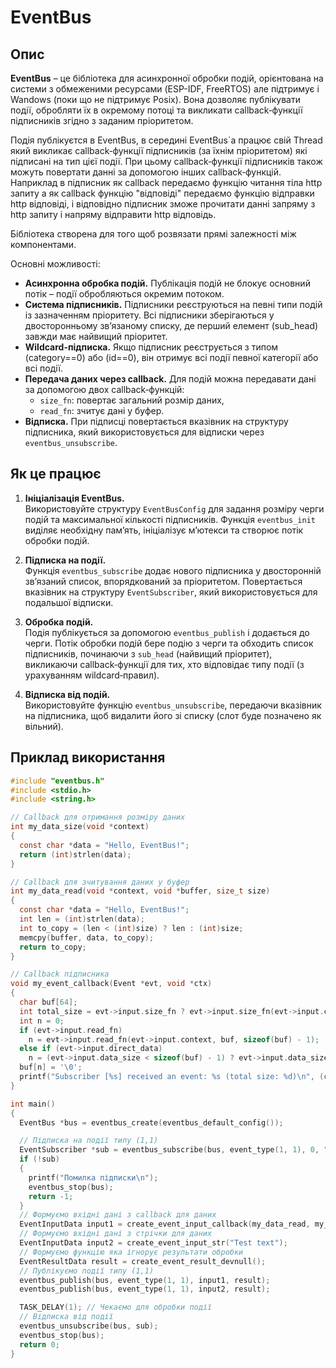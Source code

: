 # EventBus

## Опис

**EventBus** – це бібліотека для асинхронної обробки подій, орієнтована на системи з обмеженими ресурсами (ESP-IDF, FreeRTOS) але підтримує і Wandows (поки що не підтримує Posix). Вона дозволяє публікувати події, обробляти їх в окремому потоці та викликати callback‑функції підписників згідно з заданим пріоритетом.

Подія публікуєтся в EventBus, в середині EventBus`а працює свій Thread який викликає callback‑функції підписників (за їхнім пріоритетом) які підписані на тип цієї події. При цьому callback‑функції підписників також можуть повертати данні за допомогою інших callback‑функцій. Наприклад в підписник як callback передаємо функцію читання тіла http запиту а як callback функцію "відповіді" передаємо функцію відправки http відповіді, і відповідно підписник зможе прочитати данні запряму з http запиту і напряму відправити http відповідь.

Бібліотека створена для того щоб розвязати прямі залежності між компонентами.

Основні можливості:
- **Асинхронна обробка подій.** Публікація подій не блокує основний потік – події обробляються окремим потоком.
- **Система підписників.** Підписники реєструються на певні типи подій із зазначенням пріоритету. Всі підписники зберігаються у двосторонньому зв’язаному списку, де перший елемент (sub_head) завжди має найвищий пріоритет.
- **Wildcard-підписка.** Якщо підписник реєструється з типом (category==0) або (id==0), він отримує всі події певної категорії або всі події.
- **Передача даних через callback.** Для подій можна передавати дані за допомогою двох callback‑функцій:
  - `size_fn`: повертає загальний розмір даних,
  - `read_fn`: зчитує дані у буфер.
- **Відписка.** При підписці повертається вказівник на структуру підписника, який використовується для відписки через `eventbus_unsubscribe`.

## Як це працює

1. **Ініціалізація EventBus.**  
   Використовуйте структуру `EventBusConfig` для задання розміру черги подій та максимальної кількості підписників. Функція `eventbus_init` виділяє необхідну пам’ять, ініціалізує м’ютекси та створює потік обробки подій.

2. **Підписка на події.**  
   Функція `eventbus_subscribe` додає нового підписника у двосторонній зв’язаний список, впорядкований за пріоритетом. Повертається вказівник на структуру `EventSubscriber`, який використовується для подальшої відписки.

3. **Обробка подій.**  
   Подія публікується за допомогою `eventbus_publish` і додається до черги. Потік обробки подій бере подію з черги та обходить список підписників, починаючи з `sub_head` (найвищий пріоритет), викликаючи callback‑функції для тих, хто відповідає типу події (з урахуванням wildcard‑правил).

4. **Відписка від подій.**  
   Використовуйте функцію `eventbus_unsubscribe`, передаючи вказівник на підписника, щоб видалити його зі списку (слот буде позначено як вільний).

## Приклад використання

```c
#include "eventbus.h"
#include <stdio.h>
#include <string.h>

// Callback для отримання розміру даних
int my_data_size(void *context)
{
  const char *data = "Hello, EventBus!";
  return (int)strlen(data);
}

// Callback для зчитування даних у буфер
int my_data_read(void *context, void *buffer, size_t size)
{
  const char *data = "Hello, EventBus!";
  int len = (int)strlen(data);
  int to_copy = (len < (int)size) ? len : (int)size;
  memcpy(buffer, data, to_copy);
  return to_copy;
}

// Callback підписника
void my_event_callback(Event *evt, void *ctx)
{
  char buf[64];
  int total_size = evt->input.size_fn ? evt->input.size_fn(evt->input.context) : 0;
  int n = 0;
  if (evt->input.read_fn)
    n = evt->input.read_fn(evt->input.context, buf, sizeof(buf) - 1);
  else if (evt->input.direct_data)
    n = (evt->input.data_size < sizeof(buf) - 1) ? evt->input.data_size : sizeof(buf) - 1;
  buf[n] = '\0';
  printf("Subscriber [%s] received an event: %s (total size: %d)\n", (char *)ctx, buf, total_size);
}

int main()
{
  EventBus *bus = eventbus_create(eventbus_default_config());

  // Підписка на події типу (1,1)
  EventSubscriber *sub = eventbus_subscribe(bus, event_type(1, 1), 0, "Subscribe A", my_event_callback);
  if (!sub)
  {
    printf("Помилка підписки\n");
    eventbus_stop(bus);
    return -1;
  }
  // Формуємо вхідні дані з callback для даних
  EventInputData input1 = create_event_input_callback(my_data_read, my_data_size);
  // Формуємо вхідні дані з стрічки для даних
  EventInputData input2 = create_event_input_str("Test text");
  // Формуємо функцію яка ігнорує результати обробки
  EventResultData result = create_event_result_devnull();
  // Публікуємо події типу (1,1)
  eventbus_publish(bus, event_type(1, 1), input1, result);
  eventbus_publish(bus, event_type(1, 1), input2, result);

  TASK_DELAY(1); // Чекаємо для обробки події
  // Відписка від події
  eventbus_unsubscribe(bus, sub);
  eventbus_stop(bus);
  return 0;
}

